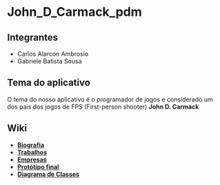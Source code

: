 # John_D_Carmack_pdm

## Integrantes
* Carlos Alarcon Ambrosio
* Gabriele Batista Sousa

## Tema do aplicativo
O tema do nosso aplicativo é o programador de jogos e considerado um dos pais dos jogos de FPS (First-person shooter) __John D. Carmack__


## Wiki
- <a href="https://github.com/Gabriele-sousa/John_D_Carmack_pdm/wiki/Biografia-de-John-D.-Carmack"> __Biografia__ </a>
- <a href="https://github.com/Gabriele-sousa/John_D_Carmack_pdm/wiki/Trabalhos"> __Trabalhos__ </a>
- <a href="https://github.com/Gabriele-sousa/John_D_Carmack_pdm/wiki/Empresas"> __Empresas__ </a>
- <a href="https://github.com/Gabriele-sousa/John_D_Carmack_pdm/wiki/prot%C3%B3tipo-completo"> __Protótipo final__ </a>
- <a href="https://github.com/Gabriele-sousa/John_D_Carmack_pdm/wiki/Diagrama-de-Classes"> __Diagrama de Classes__ </a>
